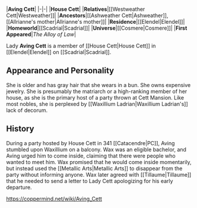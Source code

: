 |**Aving Cett**|
|-|-|
|**House Cett**|
|**Relatives**|[[Westweather Cett\|Westweather]]|
|**Ancestors**|[[Ashweather Cett\|Ashweather]], [[Allrianne's mother\|Allrianne's mother]]|
|**Residence**|[[Elendel\|Elendel]]|
|**Homeworld**|[[Scadrial\|Scadrial]]|
|**Universe**|[[Cosmere\|Cosmere]]|
|**First Appeared**|*The Alloy of Law*|

Lady **Aving Cett** is a member of [[House Cett\|House Cett]] in [[Elendel\|Elendel]] on [[Scadrial\|Scadrial]].

## Appearance and Personality
She is older and has gray hair that she wears in a bun. She owns expensive jewelry. She is presumably the matriarch or a high-ranking member of her house, as she is the primary host of a party thrown at Cett Mansion. Like most nobles, she is perplexed by [[Waxillium Ladrian\|Waxillium Ladrian's]] lack of decorum.

## History
During a party hosted by House Cett in 341 [[Catacendre\|PC]], Aving stumbled upon Waxillium on a balcony. Wax was an eligible bachelor, and Aving urged him to come inside, claiming that there were people who wanted to meet him. Wax promised that he would come inside momentarily, but instead used the [[Metallic Arts\|Metallic Arts]] to disappear from the party without informing anyone. Wax later agreed with [[Tillaume\|Tillaume]] that he needed to send a letter to Lady Cett apologizing for his early departure.



https://coppermind.net/wiki/Aving_Cett